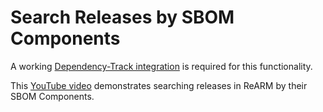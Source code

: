 # Search Releases by SBOM Components

A working [Dependency-Track integration](/integrations/dtrack) is required for this functionality.

This [YouTube video](https://www.youtube.com/watch?v=a1VPDgqG1FA) demonstrates searching releases in ReARM by their SBOM Components.

